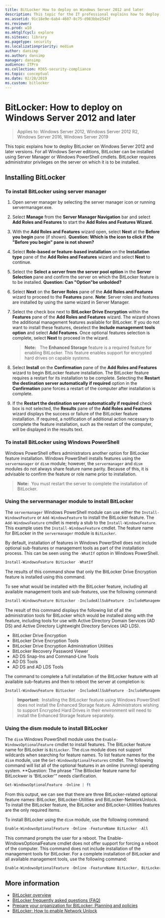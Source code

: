```yaml
---
title: BitLocker How to deploy on Windows Server 2012 and later
description: This topic for the IT professional explains how to deploy BitLocker and Windows Server 2012 and later
ms.assetid: 91c18e9e-6ab4-4607-8c75-d983bbe2542f
ms.reviewer: 
ms.prod: w10
ms.mktglfcycl: explore
ms.sitesec: library
ms.pagetype: security
ms.localizationpriority: medium
author: dansimp
ms.author: dansimp
manager: dansimp
audience: ITPro
ms.collection: M365-security-compliance
ms.topic: conceptual
ms.date: 02/28/2019
ms.custom: bitlocker
---
```


# BitLocker: How to deploy on Windows Server 2012 and later

> Applies to: Windows Server 2012, Windows Server 2012 R2, Windows Server 2016, Windows Server 2019

This topic explains how to deploy BitLocker on Windows Server 2012 and later versions. For all Windows Server editions, BitLocker can be installed using Server Manager or Windows PowerShell cmdlets. BitLocker requires administrator privileges on the server on which it is to be installed.

## <a href="" id="installing-bitlocker-"></a>Installing BitLocker

### <a href="" id="bkmk-blinstallsrvmgr"></a>To install BitLocker using server manager

1.  Open server manager by selecting the server manager icon or running servermanager.exe.
2.  Select **Manage** from the **Server Manager Navigation** bar and select **Add Roles and Features** to start the **Add Roles and Features Wizard.**
3.  With the **Add Roles and Features** wizard open, select **Next** at the **Before you begin** pane (if shown).
**Question: Which is the icon to click if the "Before you begin" pane is not shown?**
4.  Select **Role-based or feature-based installation** on the **Installation type** pane of the **Add Roles and Features** wizard and select **Next** to continue.
5.  Select the **Select a server from the server pool option** in the **Server Selection** pane and confirm the server on which the BitLocker feature is to be installed.
**Question: Can "Option"be unbolded?**
6.  Select **Next** on the **Server Roles** pane of the **Add Roles and Features** wizard to proceed to the **Features** pane.
 **Note**: Server roles and features are installed by using the same wizard in Server Manager.
7.  Select the check box next to **BitLocker Drive Encryption** within the **Features** pane of the **Add Roles and Features** wizard. The wizard shows the additional management features available for BitLocker. If you do not want to install these features, deselect the **Include management tools option** and select **Add Features**. Once optional features selection is complete, select **Next** to proceed in the wizard.

    > **Note:**      The **Enhanced Storage** feature is a required feature for enabling BitLocker. This feature enables support for encrypted hard drives on capable systems.
     
8.  Select **Install** on the **Confirmation** pane of the **Add Roles and Features** wizard to begin BitLocker feature installation. The BitLocker feature requires a restart for its installation to be complete. Selecting the **Restart the destination server automatically if required** option in the **Confirmation** pane forces a restart of the computer after installation is complete.
9.  If the **Restart the destination server automatically if required** check box is not selected, the **Results** pane of the **Add Roles and Features** wizard displays the success or failure of the BitLocker feature installation. If required, a notification of additional action necessary to complete the feature installation, such as the restart of the computer, will be displayed in the results text.

### <a href="" id="bkmk-blinstallwps"></a>To install BitLocker using Windows PowerShell

Windows PowerShell offers administrators another option for BitLocker feature installation. Windows PowerShell installs features using the `servermanager` or `dism` module; however, the `servermanager` and `dism` modules do not always share feature name parity. Because of this, it is advisable to confirm the feature or role name prior to installation.

>**Note:**  You must restart the server to complete the installation of BitLocker.
 
### Using the servermanager module to install BitLocker

The `servermanager` Windows PowerShell module can use either the `Install-WindowsFeature` or `Add-WindowsFeature` to install the BitLocker feature. The `Add-WindowsFeature` cmdlet is merely a stub to the `Install-WindowsFeature`. This example uses the `Install-WindowsFeature` cmdlet. The feature name for BitLocker in the `servermanager` module is `BitLocker`. 

By default, installation of features in Windows PowerShell does not include optional sub-features or management tools as part of the installation process. This can be seen using the `-WhatIf` option in Windows PowerShell.

```powershell
Install-WindowsFeature BitLocker -WhatIf
```
The results of this command show that only the BitLocker Drive Encryption feature is installed using this command.

To see what would be installed with the BitLocker feature, including all available management tools and sub-features, use the following command:

```powershell
Install-WindowsFeature BitLocker -IncludeAllSubFeature -IncludeManagementTools -WhatIf | fl
```

The result of this command displays the following list of all the administration tools for BitLocker which would be installed along with the feature, including tools for use with Active Directory Domain Services (AD DS) and Active Directory Lightweight Directory Services (AD LDS).

-   BitLocker Drive Encryption
-   BitLocker Drive Encryption Tools
-   BitLocker Drive Encryption Administration Utilities
-   BitLocker Recovery Password Viewer
-   AD DS Snap-Ins and Command-Line Tools
-   AD DS Tools
-   AD DS and AD LDS Tools

The command to complete a full installation of the BitLocker feature with all available sub-features and then to reboot the server at completion is:

```powershell
Install-WindowsFeature BitLocker -IncludeAllSubFeature -IncludeManagementTools -Restart
```

>**Important:**  Installing the BitLocker feature using Windows PowerShell does not install the Enhanced Storage feature. Administrators wishing to support Encrypted Hard Drives in their environment will need to install the Enhanced Storage feature separately.
 
### Using the dism module to install BitLocker

The `dism` Windows PowerShell module uses the `Enable-WindowsOptionalFeature` cmdlet to install features. The BitLocker feature name for BitLocker is `BitLocker`. The `dism` module does not support wildcards when searching for feature names. To list feature names for the `dism` module, use the `Get-WindowsOptionalFeatures` cmdlet. The following command will list all of the optional features in an online (running) operating system.
**Question: The phrase "The Bitlocker feature name for BitLockwer is 'BitLocker'" needs clarification. 

```powershell
Get-WindowsOptionalFeature -Online | ft
```

From this output, we can see that there are three BitLocker-related optional feature names: BitLocker, BitLocker-Utilities and BitLocker-NetworkUnlock. To install the BitLocker feature, the BitLocker and BitLocker-Utilities features are the only required items.

To install BitLocker using the `dism` module, use the following command:

```powershell
Enable-WindowsOptionalFeature -Online -FeatureName BitLocker -All
```

This command prompts the user for a reboot. The Enable-WindowsOptionalFeature cmdlet does not offer support for forcing a reboot of the computer. This command does not include installation of the management tools for BitLocker. For a complete installation of BitLocker and all available management tools, use the following command:

```powershell
Enable-WindowsOptionalFeature -Online -FeatureName BitLocker, BitLocker-Utilities -All
```
## More information

- [BitLocker overview](bitlocker-overview.md)
- [BitLocker frequently asked questions (FAQ)](bitlocker-frequently-asked-questions.md)
- [Prepare your organization for BitLocker: Planning and policies](prepare-your-organization-for-bitlocker-planning-and-policies.md)
- [BitLocker: How to enable Network Unlock](bitlocker-how-to-enable-network-unlock.md)
